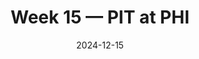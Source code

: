 ---
layout: game
title: Week 15 — PIT at PHI
season: 2024
game_id: 2024_15_PIT_PHI
week: 15
date: 2024-12-15
home_team: PHI
away_team: PIT
final_home: 
final_away: 
pbp_url: /assets/data/pbp/2024/2024_15_PIT_PHI.csv.gz
---
